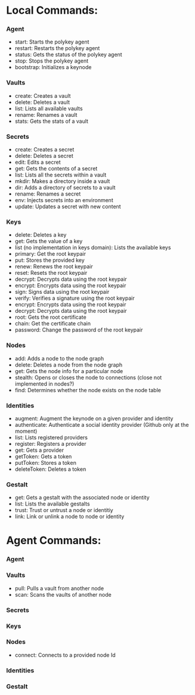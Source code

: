 # Local Commands:
### Agent
* start: Starts the polykey agent
* restart: Restarts the polykey agent
* status: Gets the status of the polykey agent
* stop: Stops the polykey agent
* bootstrap: Initializes a keynode

### Vaults
* create: Creates a vault
* delete: Deletes a vault
* list: Lists all available vaults
* rename: Renames a vault
* stats: Gets the stats of a vault

### Secrets
* create: Creates a secret
* delete: Deletes a secret
* edit: Edits a secret
* get: Gets the contents of a secret
* list: Lists all the secrets within a vault
* mkdir: Makes a directory inside a vault
* dir: Adds a directory of secrets to a vault
* rename: Renames a secret
* env: Injects secrets into an environment
* update: Updates a secret with new content

### Keys
* delete: Deletes a key
* get: Gets the value of a key
* list (no implementation in keys domain): Lists the available keys
* primary: Get the root keypair
* put: Stores the provided key
* renew: Renews the root keypair
* reset: Resets the root keypair
* decrypt: Decrypts data using the root keypair
* encrypt: Encrypts data using the root keypair
* sign: Signs data using the root keypair
* verify: Verifies a signature using the root keypair
* encrypt: Encrypts data using the root keypair
* decrypt: Decrypts data using the root keypair
* root: Gets the root certificate
* chain: Get the certificate chain
* password: Change the password of the root keypair

### Nodes
* add: Adds a node to the node graph
* delete: Deletes a node from the node graph
* get: Gets the node info for a particular node
* stealth: Opens or closes the node to connections (close not implemented in nodes?)
* find: Determines whether the node exists on the node table

### Identities
* augment: Augment the keynode on a given provider and identity
* authenticate: Authenticate a social identity provider (Github only at the moment)
* list: Lists registered providers
* register: Registers a provider
* get: Gets a provider
* getToken: Gets a token
* putToken: Stores a token
* deleteToken: Deletes a token

### Gestalt
* get: Gets a gestalt with the associated node or identity
* list: Lists the available gestalts
* trust: Trust or untrust a node or identitiy
* link: Link or unlink a node to node or identity

# Agent Commands:
### Agent
### Vaults
* pull: Pulls a vault from another node
* scan: Scans the vaults of another node
### Secrets

### Keys

### Nodes
* connect: Connects to a provided node Id

### Identities

### Gestalt

